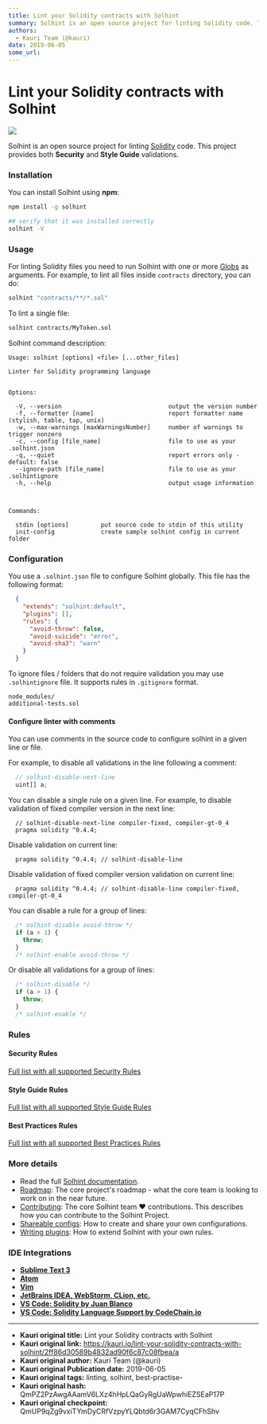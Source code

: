 ```yaml
---
title: Lint your Solidity contracts with Solhint
summary: Solhint is an open source project for linting Solidity code. This project provides both Security and Style Guide validations. Installation You can install Solhint using npm-npm install -g solhint - verify that it was installed correctly solhint -V Usage For linting Solidity files you need to run Solhint with one or more Globs as arguments. For example, to lint all files inside contracts directory, you can do-solhint contracts/**/*.sol To lint a single file-solhint contracts/MyToken.sol Solhint c
authors:
  - Kauri Team (@kauri)
date: 2019-06-05
some_url: 
---
```


# Lint your Solidity contracts with Solhint

![](https://ipfs.infura.io/ipfs/QmXJRvZDVnQqrd1L8cQUdCXe1Kk8KrBVunZt4yHVmzqfPH)


Solhint is an open source project for linting [Solidity](http://solidity.readthedocs.io/en/develop/) code. This project
provides both **Security** and **Style Guide** validations.

### Installation

You can install Solhint using **npm**:

```sh
npm install -g solhint

## verify that it was installed correctly
solhint -V
```

### Usage

For linting Solidity files you need to run Solhint with one or more [Globs](https://en.wikipedia.org/wiki/Glob_(programming)) as arguments. For example, to lint all files inside `contracts` directory, you can do:

```sh
solhint "contracts/**/*.sol"
```

To lint a single file:

```sh
solhint contracts/MyToken.sol
```

Solhint command description:

```text
Usage: solhint [options] <file> [...other_files]

Linter for Solidity programming language


Options:

  -V, --version                              output the version number
  -f, --formatter [name]                     report formatter name (stylish, table, tap, unix)
  -w, --max-warnings [maxWarningsNumber]     number of warnings to trigger nonzero
  -c, --config [file_name]                   file to use as your .solhint.json
  -q, --quiet                                report errors only - default: false
  --ignore-path [file_name]                  file to use as your .solhintignore
  -h, --help                                 output usage information



Commands:

  stdin [options]         put source code to stdin of this utility
  init-config             create sample solhint config in current folder
```

### Configuration

You use a `.solhint.json` file to configure Solhint globally. This file has the following
format:

```json
  {
    "extends": "solhint:default",
    "plugins": [],
    "rules": {
      "avoid-throw": false,
      "avoid-suicide": "error",
      "avoid-sha3": "warn"
    }
  }
```

To ignore files / folders that do not require validation you may use `.solhintignore` file. It supports rules in
`.gitignore` format.

```text
node_modules/
additional-tests.sol
```

#### Configure linter with comments

You can use comments in the source code to configure solhint in a given line or file.

For example, to disable all validations in the line following a comment:

```javascript
  // solhint-disable-next-line
  uint[] a;
```

You can disable a single rule on a given line. For example, to disable validation of fixed compiler
version in the next line:

```text
  // solhint-disable-next-line compiler-fixed, compiler-gt-0_4
  pragma solidity ^0.4.4;
```

Disable validation on current line:

```text
  pragma solidity ^0.4.4; // solhint-disable-line
```

Disable validation of fixed compiler version validation on current line:

```text
  pragma solidity ^0.4.4; // solhint-disable-line compiler-fixed, compiler-gt-0_4
```

You can disable a rule for a group of lines:

```javascript
  /* solhint-disable avoid-throw */
  if (a > 1) {
    throw;
  }
  /* solhint-enable avoid-throw */
```

Or disable all validations for a group of lines:

```javascript
  /* solhint-disable */
  if (a > 1) {
    throw;
  }
  /* solhint-enable */
```

### Rules
#### Security Rules
[Full list with all supported Security Rules](https://github.com/protofire/solhint/blob/master/docs/rules.md#security-rules)
#### Style Guide Rules
[Full list with all supported Style Guide Rules](https://github.com/protofire/solhint/blob/master/docs/rules.md#style-guide-rules)
#### Best Practices Rules
[Full list with all supported Best Practices Rules](https://github.com/protofire/solhint/blob/master/docs/rules.md#best-practise-rules)

### More details

* Read the full [Solhint documentation](https://protofire.github.io/solhint/).
* [Roadmap](https://github.com/protofire/solhint/blob/master/ROADMAP.md): The core project's roadmap - what the core team is looking to work on in the near future.
* [Contributing](https://github.com/protofire/solhint/blob/master/CONTRIBUTING.md): The core Solhint team :heart: contributions. This describes how you can contribute to the Solhint Project.
* [Shareable configs](https://github.com/protofire/solhint/blob/master/docs/shareable-configs.md): How to create and share your own configurations.
* [Writing plugins](https://github.com/protofire/solhint/blob/master/docs/writing-plugins.md): How to extend Solhint with your own rules.

### IDE Integrations

  - **[Sublime Text 3](https://packagecontrol.io/search/solhint)**
  - **[Atom](https://atom.io/packages/atom-solidity-linter)**
  - **[Vim](https://github.com/sohkai/syntastic-local-solhint)**
  - **[JetBrains IDEA, WebStorm, CLion, etc.](https://plugins.jetbrains.com/plugin/10177-solidity-solhint)**
  - **[VS Code: Solidity by Juan Blanco](
         https://marketplace.visualstudio.com/items?itemName=JuanBlanco.solidity)**
  - **[VS Code: Solidity Language Support by CodeChain.io](
         https://marketplace.visualstudio.com/items?itemName=kodebox.solidity-language-server)**


---

- **Kauri original title:** Lint your Solidity contracts with Solhint
- **Kauri original link:** https://kauri.io/lint-your-solidity-contracts-with-solhint/2ff86d30589b4832ad90f6c87c08fbea/a
- **Kauri original author:** Kauri Team (@kauri)
- **Kauri original Publication date:** 2019-06-05
- **Kauri original tags:** linting, solhint, best-practise-
- **Kauri original hash:** QmPZ2PzAwgAAamV6LXz4hHpLQaGyRgUaWpwhiEZSEaP17P
- **Kauri original checkpoint:** QmUP9qZg9vxiTYmDyCRfVzpyYLQbtd6r3GAM7CyqCFhShv



